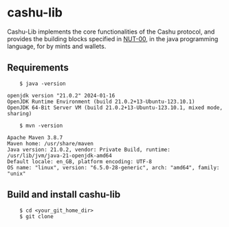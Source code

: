 # cashu-lib
Cashu-Lib implements the core functionalities of the Cashu protocol, and provides the building blocks specified in [NUT-00](https://github.com/cashubtc/nuts/blob/main/00.md), in the java programming language, for by mints and wallets.

## Requirements

```
    $ java -version
```

```    
openjdk version "21.0.2" 2024-01-16
OpenJDK Runtime Environment (build 21.0.2+13-Ubuntu-123.10.1)
OpenJDK 64-Bit Server VM (build 21.0.2+13-Ubuntu-123.10.1, mixed mode, sharing)
```

```
    $ mvn -version
```

```
Apache Maven 3.8.7
Maven home: /usr/share/maven
Java version: 21.0.2, vendor: Private Build, runtime: /usr/lib/jvm/java-21-openjdk-amd64
Default locale: en_GB, platform encoding: UTF-8
OS name: "linux", version: "6.5.0-28-generic", arch: "amd64", family: "unix"
```

## Build and install cashu-lib

```
    $ cd <your_git_home_dir>
    $ git clone 
```
